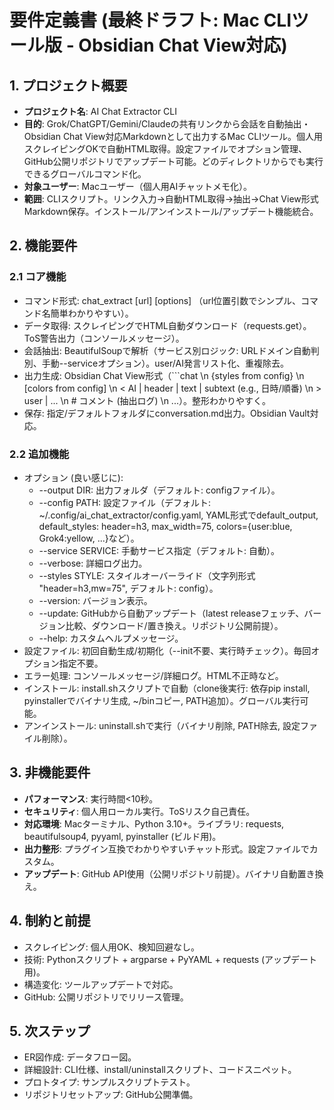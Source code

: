 # 要件定義書 (最終ドラフト: Mac CLIツール版 - Obsidian Chat View対応)

## 1. プロジェクト概要
- **プロジェクト名**: AI Chat Extractor CLI
- **目的**: Grok/ChatGPT/Gemini/Claudeの共有リンクから会話を自動抽出・Obsidian Chat View対応Markdownとして出力するMac CLIツール。個人用スクレイピングOKで自動HTML取得。設定ファイルでオプション管理、GitHub公開リポジトリでアップデート可能。どのディレクトリからでも実行できるグローバルコマンド化。
- **対象ユーザー**: Macユーザー（個人用AIチャットメモ化）。
- **範囲**: CLIスクリプト。リンク入力→自動HTML取得→抽出→Chat View形式Markdown保存。インストール/アンインストール/アップデート機能統合。

## 2. 機能要件
### 2.1 コア機能
- コマンド形式: chat_extract [url] [options] （url位置引数でシンプル、コマンド名簡単わかりやすい）。
- データ取得: スクレイピングでHTML自動ダウンロード（requests.get）。ToS警告出力（コンソールメッセージ）。
- 会話抽出: BeautifulSoupで解析（サービス別ロジック: URLドメイン自動判別、手動--serviceオプション）。user/AI発言リスト化、重複除去。
- 出力生成: Obsidian Chat View形式（```chat \n {styles from config} \n [colors from config] \n < AI | header | text | subtext (e.g., 日時/順番) \n > user | ... \n # コメント (抽出ログ) \n ...）。整形わかりやすく。
- 保存: 指定/デフォルトフォルダにconversation.md出力。Obsidian Vault対応。

### 2.2 追加機能
- オプション (良い感じに):
  - --output DIR: 出力フォルダ（デフォルト: configファイル）。
  - --config PATH: 設定ファイル（デフォルト: ~/.config/ai_chat_extractor/config.yaml, YAML形式でdefault_output, default_styles: header=h3, max_width=75, colors={user:blue, Grok4:yellow, ...}など）。
  - --service SERVICE: 手動サービス指定（デフォルト: 自動）。
  - --verbose: 詳細ログ出力。
  - --styles STYLE: スタイルオーバーライド（文字列形式 "header=h3,mw=75", デフォルト: config）。
  - --version: バージョン表示。
  - --update: GitHubから自動アップデート（latest releaseフェッチ、バージョン比較、ダウンロード/置き換え。リポジトリ公開前提）。
  - --help: カスタムヘルプメッセージ。
- 設定ファイル: 初回自動生成/初期化（--init不要、実行時チェック）。毎回オプション指定不要。
- エラー処理: コンソールメッセージ/詳細ログ。HTML不正時など。
- インストール: install.shスクリプトで自動（clone後実行: 依存pip install, pyinstallerでバイナリ生成, ~/binコピー, PATH追加）。グローバル実行可能。
- アンインストール: uninstall.shで実行（バイナリ削除, PATH除去, 設定ファイル削除）。

## 3. 非機能要件
- **パフォーマンス**: 実行時間<10秒。
- **セキュリティ**: 個人用ローカル実行。ToSリスク自己責任。
- **対応環境**: Macターミナル、Python 3.10+。ライブラリ: requests, beautifulsoup4, pyyaml, pyinstaller (ビルド用)。
- **出力整形**: プラグイン互換でわかりやすいチャット形式。設定ファイルでカスタム。
- **アップデート**: GitHub API使用（公開リポジトリ前提）。バイナリ自動置き換え。

## 4. 制約と前提
- スクレイピング: 個人用OK、検知回避なし。
- 技術: Pythonスクリプト + argparse + PyYAML + requests (アップデート用)。
- 構造変化: ツールアップデートで対応。
- GitHub: 公開リポジトリでリリース管理。

## 5. 次ステップ
- ER図作成: データフロー図。
- 詳細設計: CLI仕様、install/uninstallスクリプト、コードスニペット。
- プロトタイプ: サンプルスクリプトテスト。
- リポジトリセットアップ: GitHub公開準備。